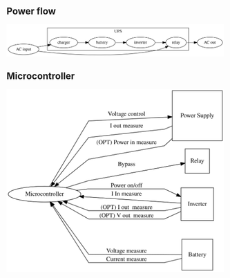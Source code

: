 ## Power flow

![Power diagram](dot/power.svg)

## Microcontroller

![microcontroller diagram](dot/UPSController.svg)
